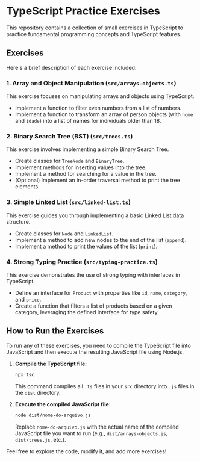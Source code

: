 # TypeScript Practice Exercises

This repository contains a collection of small exercises in TypeScript to practice fundamental programming concepts and TypeScript features.

## Exercises

Here's a brief description of each exercise included:

### 1. Array and Object Manipulation (`src/arrays-objects.ts`)

This exercise focuses on manipulating arrays and objects using TypeScript.
- Implement a function to filter even numbers from a list of numbers.
- Implement a function to transform an array of person objects (with `nome` and `idade`) into a list of names for individuals older than 18.

### 2. Binary Search Tree (BST) (`src/trees.ts`)

This exercise involves implementing a simple Binary Search Tree.
- Create classes for `TreeNode` and `BinaryTree`.
- Implement methods for inserting values into the tree.
- Implement a method for searching for a value in the tree.
- (Optional) Implement an in-order traversal method to print the tree elements.

### 3. Simple Linked List (`src/linked-list.ts`)

This exercise guides you through implementing a basic Linked List data structure.
- Create classes for `Node` and `LinkedList`.
- Implement a method to add new nodes to the end of the list (`append`).
- Implement a method to print the values of the list (`print`).

### 4. Strong Typing Practice (`src/typing-practice.ts`)

This exercise demonstrates the use of strong typing with interfaces in TypeScript.
- Define an interface for `Product` with properties like `id`, `name`, `category`, and `price`.
- Create a function that filters a list of products based on a given category, leveraging the defined interface for type safety.

## How to Run the Exercises

To run any of these exercises, you need to compile the TypeScript file into JavaScript and then execute the resulting JavaScript file using Node.js.

1.  **Compile the TypeScript file:**
    ```bash
    npx tsc
    ```
    This command compiles all `.ts` files in your `src` directory into `.js` files in the `dist` directory.

2.  **Execute the compiled JavaScript file:**
    ```bash
    node dist/nome-do-arquivo.js
    ```
    Replace `nome-do-arquivo.js` with the actual name of the compiled JavaScript file you want to run (e.g., `dist/arrays-objects.js`, `dist/trees.js`, etc.).

Feel free to explore the code, modify it, and add more exercises!
